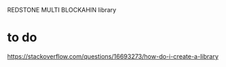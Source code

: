 REDSTONE MULTI BLOCKAHIN library
# to do
https://stackoverflow.com/questions/16693273/how-do-i-create-a-library

